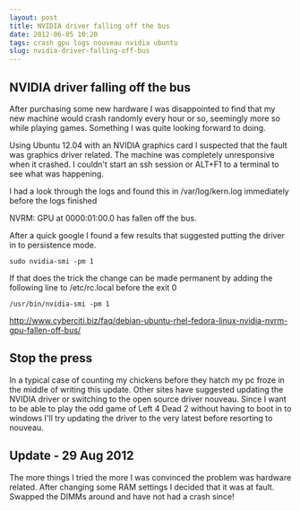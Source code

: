 ```yaml
---
layout: post
title: NVIDIA driver falling off the bus
date: 2012-06-05 10:20
tags: crash gpu logs nouveau nvidia ubuntu
slug: nvidia-driver-falling-off-bus
---
```


## NVIDIA driver falling off the bus

After purchasing some new hardware I was disappointed to find that my new machine would crash randomly every hour or so, seemingly more so while playing games. Something I was quite looking forward to doing.

Using Ubuntu 12.04 with an NVIDIA graphics card I suspected that the fault was graphics driver related. The machine was completely unresponsive when it crashed. I couldn't start an ssh session or ALT+F1 to a terminal to see what was happening.

I had a look through the logs and found this in /var/log/kern.log immediately before the logs finished

NVRM: GPU at 0000:01:00.0 has fallen off the bus.

After a quick google I found a few results that suggested putting the driver in to persistence mode.

	sudo nvidia-smi -pm 1

If that does the trick the change can be made permanent by adding the following line to /etc/rc.local before the exit 0

	/usr/bin/nvidia-smi -pm 1

<http://www.cyberciti.biz/faq/debian-ubuntu-rhel-fedora-linux-nvidia-nvrm-gpu-fallen-off-bus/>


## Stop the press

In a typical case of counting my chickens before they hatch my pc froze in the middle of writing this update. Other sites have suggested updating the NVIDIA driver or switching to the open source driver nouveau. Since I want to be able to play the odd game of Left 4 Dead 2 without having to boot in to windows I'll try updating the driver to the very latest before resorting to nouveau.

## Update - 29 Aug 2012

The more things I tried the more I was convinced the problem was hardware related. After changing some RAM settings I decided that it was at fault. Swapped the DIMMs around and have not had a crash since!